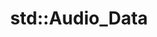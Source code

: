 ---
title: std::Audio_Data
permalink: /docs/StandardLibrary#audio_data
parent: Standard Library
has_children: True
nav_order: 1
---